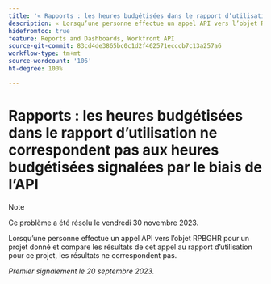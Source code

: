```yaml
---
title: '« Rapports : les heures budgétisées dans le rapport d’utilisation ne correspondent pas aux heures budgétisées signalées par le biais de l’API »'
description: « Lorsqu’une personne effectue un appel API vers l’objet RPBGHR pour un projet donné et compare les résultats de cet appel au rapport d’utilisation pour ce projet, les résultats ne correspondent pas.  »
hidefromtoc: true
feature: Reports and Dashboards, Workfront API
source-git-commit: 83cd4de3865bc0c1d2f462571ecccb7c13a257a6
workflow-type: tm+mt
source-wordcount: '106'
ht-degree: 100%

---
```



# Rapports : les heures budgétisées dans le rapport d’utilisation ne correspondent pas aux heures budgétisées signalées par le biais de l’API

>[!NOTE]
>
>Ce problème a été résolu le vendredi 30 novembre 2023.

Lorsqu’une personne effectue un appel API vers l’objet RPBGHR pour un projet donné et compare les résultats de cet appel au rapport d’utilisation pour ce projet, les résultats ne correspondent pas.

_Premier signalement le 20 septembre 2023._
